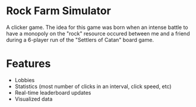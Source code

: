# Rock Farm Simulator

A clicker game. The idea for this game was born when an intense battle to have a monopoly on the "rock" resource occured between me and a friend during a 6-player run of the "Settlers of Catan" board game.

# Features
- Lobbies
- Statistics (most number of clicks in an interval, click speed, etc)
- Real-time leaderboard updates
- Visualized data
